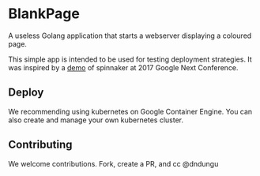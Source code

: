 # BlankPage
A useless Golang application that  starts a webserver displaying a coloured page.

This simple app is intended to be used for testing deployment strategies. It was
inspired by a [demo](https://www.youtube.com/watch?v=05EZx3MBHSY) of spinnaker
at 2017 Google Next Conference.

## Deploy
We recommending using kubernetes on Google Container Engine. You can also create
and manage your own kubernetes cluster.

## Contributing
We welcome contributions. Fork, create a PR, and cc @dndungu 
